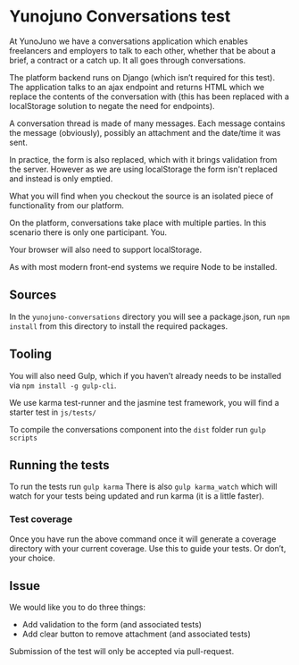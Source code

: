 # Yunojuno Conversations test

At YunoJuno we have a conversations application which enables freelancers and employers to talk to each other, whether that be  about a brief, a contract or a catch up. It all goes through conversations.

The platform backend runs on Django (which isn’t required for this test). The application talks to an ajax endpoint and returns HTML which we replace the contents of the conversation with (this has been replaced with a localStorage solution to negate the need for endpoints).

A conversation thread is made of many messages. Each message contains the message (obviously), possibly an attachment and the date/time it was sent. 

In practice, the form is also replaced, which with it brings validation from the server. However as we are using localStorage the form isn't replaced and instead is only emptied.

What you will find when you checkout the source is an isolated piece of functionality from our platform.

On the platform, conversations take place with multiple parties. In this scenario there is only one participant. You. 

Your browser will also need to support localStorage.

As with most modern front-end systems we require Node to be installed.

## Sources
In the `yunojuno-conversations` directory you will see a package.json, run `npm install` from this directory to install the required packages.

## Tooling
You will also need Gulp, which if you haven’t already needs to be installed via `npm install -g gulp-cli`.

We use karma test-runner and the jasmine test framework, you will find a starter test in `js/tests/`

To compile the conversations component into the `dist` folder run `gulp scripts`

## Running the tests
To run the tests run `gulp karma`
There is also `gulp karma_watch` which will watch for your tests being updated and run karma (it is a little faster).

### Test coverage
Once you have run the above command once it will generate a coverage directory with your current coverage.
Use this to guide your tests. Or don’t, your choice.

## Issue

We would like you to do three things:

- Add validation to the form (and associated tests)
- Add clear button to remove attachment (and associated tests)

Submission of the test will only be accepted via pull-request.
